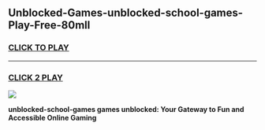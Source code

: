 
## Unblocked-Games-unblocked-school-games-Play-Free-80mll
<h3>
<a href="https://premium76.site?title=unblocked-school-games&ref=22A">CLICK TO PLAY</a></h3>
<hr>

<h3>
<a href="https://premium76.site?title=unblocked-school-games&ref=22A">CLICK 2 PLAY</a>
  
</h3>

<a href="https://premium76.site?title=unblocked-school-games&ref=22A"><img src="https://clearcache.store/games.png"></a>


**unblocked-school-games games unblocked: Your Gateway to Fun and Accessible Online Gaming**

